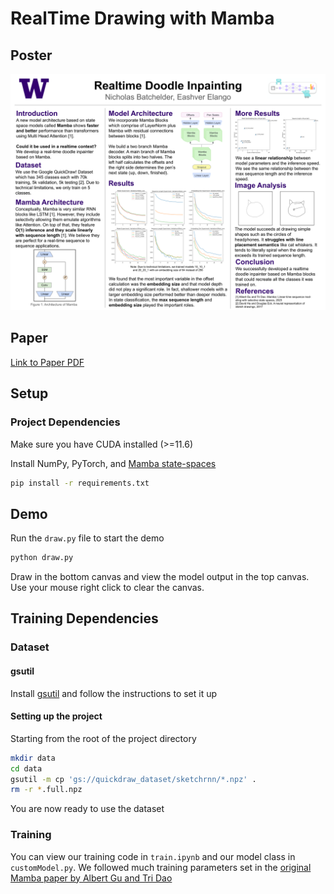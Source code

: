 # RealTime Drawing with Mamba

## Poster
![Poster](./figs/CSE_493G1_Poster.png)

## Paper
[Link to Paper PDF](./figs/Deep_Learning_Paper.pdf)

## Setup

### Project Dependencies
Make sure you have CUDA installed (>=11.6)

Install NumPy, PyTorch, and [Mamba state-spaces](https://github.com/state-spaces/mamba)
```bash
pip install -r requirements.txt
```

## Demo
Run the `draw.py` file to start the demo
```bash
python draw.py
```

Draw in the bottom canvas and view the model output in the top canvas. Use your mouse right click to clear the canvas.

## Training Dependencies

### Dataset

#### gsutil
Install [gsutil](https://cloud.google.com/storage/docs/gsutil_install) and follow the instructions to set it up

#### Setting up the project
Starting from the root of the project directory

```bash
mkdir data
cd data
gsutil -m cp 'gs://quickdraw_dataset/sketchrnn/*.npz' .
rm -r *.full.npz
```

You are now ready to use the dataset

### Training
You can view our training code in `train.ipynb` and our model class in `customModel.py`. We followed much training parameters set in the [original Mamba paper by Albert Gu and Tri Dao](https://arxiv.org/abs/2312.00752)

